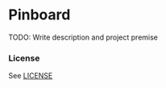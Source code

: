 # Pinboard
TODO: Write description and project premise

### License
See [LICENSE](https://github.com/cyrus01337/pinbot/blob/main/LICENSE)
